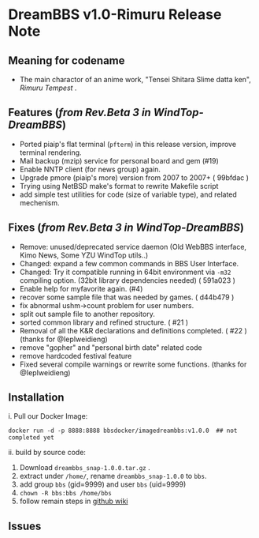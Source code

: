 # DreamBBS v1.0-Rimuru Release Note

## Meaning for codename

* The main charactor of an anime work, "Tensei Shitara Slime datta ken", *Rimuru Tempest* .

## Features (*from Rev.Beta 3 in WindTop-DreamBBS*)

* Ported piaip's flat terminal (`pfterm`) in this release version, improve terminal rendering.
* Mail backup (mzip) service for personal board and gem (#19)
* Enable NNTP client (for news group) again.
* Upgrade pmore (piaip's more) version from 2007 to 2007+ ( 99bfdac )
* Trying using NetBSD make's format to rewrite Makefile script
* add simple test utilities for code (size of variable type), and related mechenism.

## Fixes (*from Rev.Beta 3 in WindTop-DreamBBS*)

* Remove: unused/deprecated service daemon (Old WebBBS interface, Kimo News, Some YZU WindTop utils..)
* Changed: expand a few common commands in BBS User Interface.
* Changed: Try it compatible running in 64bit environment via `-m32` compiling option. (32bit library dependencies needed) ( 591a023 )
* Enable help for myfavorite again. (#4)
* recover some sample file that was needed by games. ( d44b479 )
* fix abnormal ushm->count problem for user numbers.
* split out sample file to another repository.
* sorted common library and refined structure. ( #21 )
* Removal of all the K&R declarations and definitions completed. ( #22 ) (thanks for @IepIweidieng)
* remove "gopher" and "personal birth date" related code
* remove hardcoded festival feature
* Fixed several compile warnings or rewrite some functions. (thanks for @IepIweidieng)

## Installation

i. Pull our Docker Image:
```
docker run -d -p 8888:8888 bbsdocker/imagedreambbs:v1.0.0  ## not completed yet
```

ii. build by source code:

1. Download `dreambbs_snap-1.0.0.tar.gz` .
2. extract under `/home/`, rename `dreambbs_snap-1.0.0` to `bbs`.
3. add group `bbs` (gid=9999) and user `bbs` (uid=9999)
4. `chown -R bbs:bbs /home/bbs`
5. follow remain steps in [github wiki](https://github.com/ccns/dreambbs/wiki/INSTALL)

## Issues